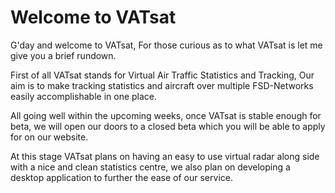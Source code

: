 # Welcome to VATsat
G'day and welcome to VATsat, For those curious as to what VATsat is let me give you a brief rundown.

First of all VATsat stands for Virtual Air Traffic Statistics and Tracking, Our aim is to make tracking statistics and aircraft over multiple FSD-Networks easily accomplishable in one place.

All going well within the upcoming weeks, once VATsat is stable enough for beta, we will open our doors to a closed beta which you will be able to apply for on our website.

At this stage VATsat plans on having an easy to use virtual radar along side with a nice and clean statistics centre, we also plan on developing a desktop application to further the ease of our service.
